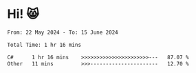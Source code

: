 # Hi! 😸

<!--START_SECTION:waka-->

```txt
From: 22 May 2024 - To: 15 June 2024

Total Time: 1 hr 16 mins

C#      1 hr 16 mins    >>>>>>>>>>>>>>>>>>>>>>---   87.07 %
Other   11 mins         >>>----------------------   12.70 %
```

<!--END_SECTION:waka-->